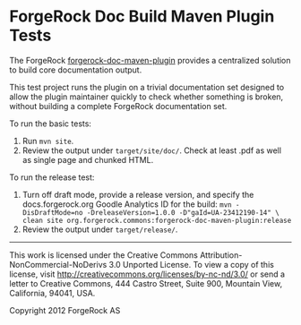 # ForgeRock Doc Build Maven Plugin Tests

The ForgeRock [forgerock-doc-maven-plugin](https://github.com/markcraig/forgerock-doc-maven-plugin)
provides a centralized solution to build core documentation output.

This test project runs the plugin on a trivial documentation set designed to
allow the plugin maintainer quickly to check whether something is broken,
without building a complete ForgeRock documentation set.

To run the basic tests:

1.  Run `mvn site`. 
2.  Review the output under `target/site/doc/`. Check at least .pdf as well as
    single page and chunked HTML.

To run the release test:

1.  Turn off draft mode, provide a release version, and specify the
    docs.forgerock.org Goodle Analytics ID for the build:
    `mvn -DisDraftMode=no -DreleaseVersion=1.0.0 -D"gaId=UA-23412190-14" \
     clean site org.forgerock.commons:forgerock-doc-maven-plugin:release`
2.  Review the output under `target/release/`.

* * *
This work is licensed under the Creative Commons
Attribution-NonCommercial-NoDerivs 3.0 Unported License.
To view a copy of this license, visit
<http://creativecommons.org/licenses/by-nc-nd/3.0/>
or send a letter to Creative Commons, 444 Castro Street,
Suite 900, Mountain View, California, 94041, USA.

Copyright 2012 ForgeRock AS
